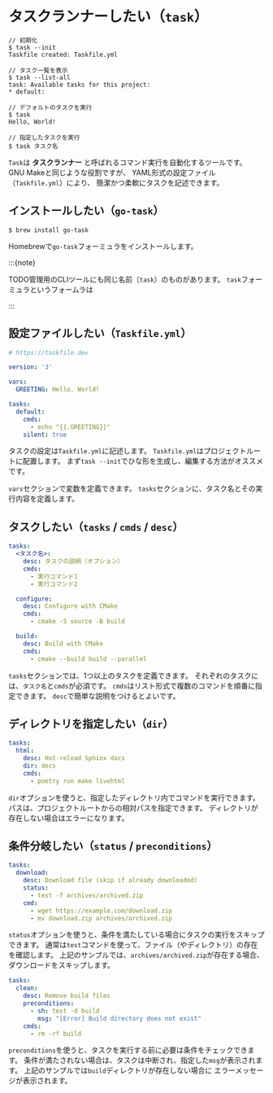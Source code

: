 # タスクランナーしたい（`task`）

```console
// 初期化
$ task --init
Taskfile created: Taskfile.yml

// タスク一覧を表示
$ task --list-all
task: Available tasks for this project:
* default:

// デフォルトのタスクを実行
$ task
Hello, World!

// 指定したタスクを実行
$ task タスク名
```

`Task`は **タスクランナー** と呼ばれるコマンド実行を自動化するツールです。
GNU Makeと同じような役割ですが、
YAML形式の設定ファイル（`Taskfile.yml`）により、
簡潔かつ柔軟にタスクを記述できます。

## インストールしたい（`go-task`）

```console
$ brew install go-task
```

Homebrewで`go-task`フォーミュラをインストールします。

:::{note}

TODO管理用のCLIツールにも同じ名前（`task`）のものがあります。
`task`フォーミュラというフォームラは

:::

## 設定ファイルしたい（`Taskfile.yml`）

```yaml
# https://taskfile.dev

version: '3'

vars:
  GREETING: Hello, World!

tasks:
  default:
    cmds:
      - echo "{{.GREETING}}"
    silent: true
```

タスクの設定は`Taskfile.yml`に記述します。
`Taskfile.yml`はプロジェクトルートに配置します。
まず`task --init`でひな形を生成し、編集する方法がオススメです。

`vars`セクションで変数を定義できます。
`tasks`セクションに、タスク名とその実行内容を定義します。

## タスクしたい（`tasks` / `cmds` / `desc`）

```yaml
tasks:
  <タスク名>:
    desc: タスクの説明（オプション）
    cmds:
      - 実行コマンド1
      - 実行コマンド2

  configure:
    desc: Configure with CMake
    cmds:
      - cmake -S source -B build

  build:
    desc: Build with CMake
    cmds:
      - cmake --build build --parallel
```

`tasks`セクションでは、1つ以上のタスクを定義できます。
それぞれのタスクには、`タスク名`と`cmds`が必須です。
`cmds`はリスト形式で複数のコマンドを順番に指定できます。
`desc`で簡単な説明をつけるとよいです。

## ディレクトリを指定したい（`dir`）

```yaml
tasks:
  html:
    desc: Hot-reload Sphinx docs
    dir: docs
    cmds:
      - poetry run make livehtml
```

`dir`オプションを使うと、指定したディレクトリ内でコマンドを実行できます。
パスは、プロジェクトルートからの相対パスを指定できます。
ディレクトリが存在しない場合はエラーになります。

## 条件分岐したい（`status` / `preconditions`）

```yaml
tasks:
  download:
    desc: Download file (skip if already downloaded)
    status:
      - test -f archives/archived.zip
    cmd:
      - wget https://example.com/download.zip
      - mv download.zip archives/archived.zip
```

`status`オプションを使うと、条件を満たしている場合にタスクの実行をスキップできます。
通常は`test`コマンドを使って、ファイル（やディレクトリ）の存在を確認します。
上記のサンプルでは、`archives/archived.zip`が存在する場合、ダウンロードをスキップします。

```yaml
tasks:
  clean:
    desc: Remove build files
    preconditions:
      - sh: test -d build
        msg: "[Error] Build directory does not exist"
    cmds:
      - rm -rf build
```

`preconditions`を使うと、タスクを実行する前に必要は条件をチェックできます。
条件が満たされない場合は、タスクは中断され、指定した`msg`が表示されます。
上記のサンプルでは`build`ディレクトリが存在しない場合に
エラーメッセージが表示されます。
